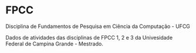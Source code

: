 # FPCC
Disciplina de Fundamentos de Pesquisa em Ciência da Computação - UFCG

Dados de atividades das disciplinas de FPCC 1, 2 e 3 da Univesidade Federal de Campina Grande - Mestrado.

